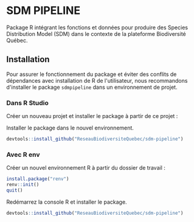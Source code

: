 # SDM PIPELINE

 Package R intégrant les fonctions et données pour produire des Species Distribution Model (SDM) dans le contexte de la plateforme Biodiversité Québec. 

 ## Installation

 Pour assurer le fonctionnement du package et éviter des conflits de dépendances avec installation de R de l'utilisateur, nous recommandons d'installer le package `sdmpipeline` dans un environnement de projet.

 ### Dans R Studio

 Créer un nouveau projet et installer le package à partir de ce projet :

Installer le package dans le nouvel environnement.

 ```r
devtools::install_github("ReseauBiodiversiteQuebec/sdm-pipeline")
 ```

### Avec R env

Créer un nouvel environnement R à partir du dossier de travail : 

  ```r
install.package("renv")
renv::init()
quit()
  ```
Redémarrez la console R et installer le package.

 ```r
devtools::install_github("ReseauBiodiversiteQuebec/sdm-pipeline")
 ```